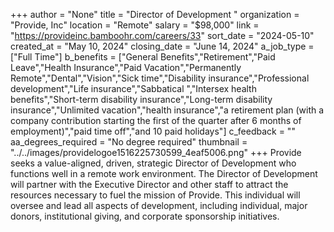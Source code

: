 +++
author = "None"
title = "Director of Development "
organization = "Provide, Inc"
location = "Remote"
salary = "$98,000"
link = "https://provideinc.bamboohr.com/careers/33"
sort_date = "2024-05-10"
created_at = "May 10, 2024"
closing_date = "June 14, 2024"
a_job_type = ["Full Time"]
b_benefits = ["General Benefits","Retirement","Paid Leave","Health Insurance","Paid Vacation","Permanently Remote","Dental","Vision","Sick time","Disability insurance","Professional development","Life insurance","Sabbatical ","Intersex health benefits","Short-term disability insurance","Long-term disability insurance","Unlimited vacation","health insurance","a retirement plan (with a company contribution starting the first of the quarter after 6 months of employment)","paid time off","and 10 paid holidays"]
c_feedback = ""
aa_degrees_required = "No degree required"
thumbnail = "../../images/providelogoe1516225730599_4eaf5006.png"
+++
Provide seeks a value-aligned, driven, strategic Director of Development who functions well in a remote work environment. The Director of Development will partner with the Executive Director and other staff to attract the resources necessary to fuel the mission of Provide. This individual will oversee and lead all aspects of development, including individual, major donors, institutional giving, and corporate sponsorship initiatives.  